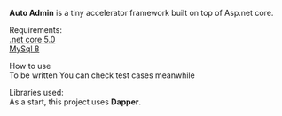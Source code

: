 <b>Auto Admin</b> is a tiny accelerator framework built on top of Asp.net core.

Requirements:<br>
[.net core 5.0](https://dotnet.microsoft.com/download) <br>
[MySql 8](https://dev.mysql.com/downloads/mysql/8.html) <br>

How to use<br>
To be written
You can check test cases meanwhile

Libraries used:<br>
    As a start, this project uses <b>Dapper</b>.

